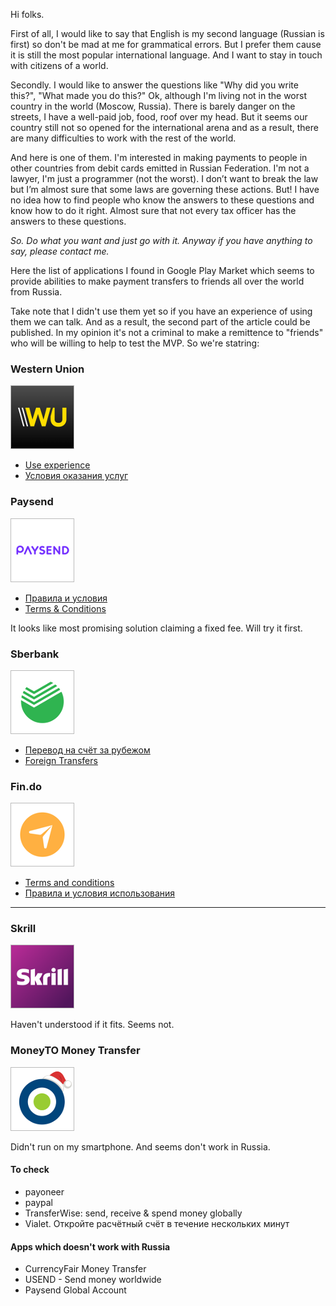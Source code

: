 Hi folks. 

First of all, I would like to say that English is my second language (Russian is first) so don't be mad at me for grammatical errors. But I prefer them cause it is still the most popular international language. And I want to stay in touch with citizens of a world.

Secondly. I would like to answer the questions like "Why did you write this?", "What made you do this?"
Ok, although I'm living not in the worst country in the world (Moscow, Russia). There is barely danger on the streets, I have a well-paid job, food, roof over my head. But it seems our country still not so opened for the international arena and as a result, there are many difficulties to work with the rest of the world.

And here is one of them. I'm interested in making payments to people in other countries from debit cards emitted in Russian Federation. I'm not a lawyer, I'm just a programmer (not the worst). I don’t want to break the law but I’m almost sure that some laws are governing these actions. But! I have no idea how to find people who know the answers to these questions and know how to do it right. Almost sure that not every tax officer has the answers to these questions.

*So. Do what you want and just go with it. Anyway if you have anything to say, please contact me.*

Here the list of applications I found in Google Play Market which seems to provide abilities to make payment transfers to friends all over the world from Russia.

Take note that I didn't use them yet so if you have an experience of using them we can talk. And as a result, the second part of the article could be published. In my opinion it's not a criminal to make a remittence to "friends" who will be willing to help to test the MVP. So we're statring:

### Western Union

![Western Union](images/western_union.png)

- [Use experience](/articles/2020-02-08/western-union-use-experience)
- [Условия оказания услуг](https://www.westernunion.ru/ru/ru/legal/terms-conditions.html)

### Paysend

![Paysend](images/paysend.png)

- [Правила и условия](https://paysend.com/ru/rules)
- [Terms & Conditions](https://paysend.com/en/rules)

It looks like most promising solution claiming a fixed fee. Will try it first.

### Sberbank

![Sberbank](images/sberbank.png)

- [Перевод на счёт за рубежом](https://www.sberbank.ru/ru/person/remittance/transfer_bill)
- [Foreign Transfers](https://www.sberbank.ru/en/individualclients/payandtransfer/transfer/foreigntransfers)

### Fin.do

![Fin.do](images/fin_do.png)

- [Terms and conditions](https://www.fin.do/terms-and-conditions/)
- [Правила и условия использования](https://www.fin.do/ru/terms-and-conditions/)

---

### Skrill

![Skrill](images/skrill.png)

Haven't understood if it fits. Seems not.


### MoneyTO Money Transfer

![MoneyTO Money Transfer](images/money_to_money_transfer.png)

Didn't run on my smartphone. And seems don't work in Russia.

#### To check

- payoneer
- paypal
- TransferWise: send, receive & spend money globally
- Vialet. Откройте расчётный счёт в течение нескольких минут

#### Apps which doesn't work with Russia

- CurrencyFair Money Transfer
- USEND - Send money worldwide
- Paysend Global Account
